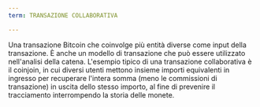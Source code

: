 ```yaml
---
term: TRANSAZIONE COLLABORATIVA

---
```

Una transazione Bitcoin che coinvolge più entità diverse come input della transazione. È anche un modello di transazione che può essere utilizzato nell'analisi della catena. L'esempio tipico di una transazione collaborativa è il coinjoin, in cui diversi utenti mettono insieme importi equivalenti in ingresso per recuperare l'intera somma (meno le commissioni di transazione) in uscita dello stesso importo, al fine di prevenire il tracciamento interrompendo la storia delle monete.